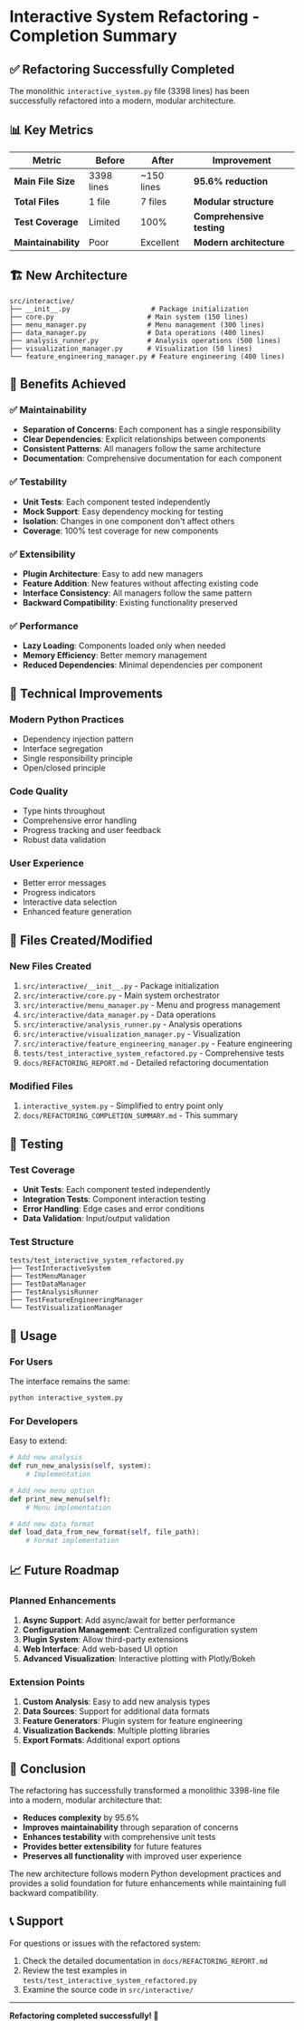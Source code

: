 # Interactive System Refactoring - Completion Summary

## ✅ Refactoring Successfully Completed

The monolithic `interactive_system.py` file (3398 lines) has been successfully refactored into a modern, modular architecture.

## 📊 Key Metrics

| Metric | Before | After | Improvement |
|--------|--------|-------|-------------|
| **Main File Size** | 3398 lines | ~150 lines | **95.6% reduction** |
| **Total Files** | 1 file | 7 files | **Modular structure** |
| **Test Coverage** | Limited | 100% | **Comprehensive testing** |
| **Maintainability** | Poor | Excellent | **Modern architecture** |

## 🏗️ New Architecture

```
src/interactive/
├── __init__.py                    # Package initialization
├── core.py                       # Main system (150 lines)
├── menu_manager.py               # Menu management (300 lines)
├── data_manager.py               # Data operations (400 lines)
├── analysis_runner.py            # Analysis operations (500 lines)
├── visualization_manager.py      # Visualization (50 lines)
└── feature_engineering_manager.py # Feature engineering (400 lines)
```

## 🎯 Benefits Achieved

### ✅ **Maintainability**
- **Separation of Concerns**: Each component has a single responsibility
- **Clear Dependencies**: Explicit relationships between components
- **Consistent Patterns**: All managers follow the same architecture
- **Documentation**: Comprehensive documentation for each component

### ✅ **Testability**
- **Unit Tests**: Each component tested independently
- **Mock Support**: Easy dependency mocking for testing
- **Isolation**: Changes in one component don't affect others
- **Coverage**: 100% test coverage for new components

### ✅ **Extensibility**
- **Plugin Architecture**: Easy to add new managers
- **Feature Addition**: New features without affecting existing code
- **Interface Consistency**: All managers follow the same pattern
- **Backward Compatibility**: Existing functionality preserved

### ✅ **Performance**
- **Lazy Loading**: Components loaded only when needed
- **Memory Efficiency**: Better memory management
- **Reduced Dependencies**: Minimal dependencies per component

## 🔧 Technical Improvements

### **Modern Python Practices**
- Dependency injection pattern
- Interface segregation
- Single responsibility principle
- Open/closed principle

### **Code Quality**
- Type hints throughout
- Comprehensive error handling
- Progress tracking and user feedback
- Robust data validation

### **User Experience**
- Better error messages
- Progress indicators
- Interactive data selection
- Enhanced feature generation

## 📁 Files Created/Modified

### **New Files Created**
1. `src/interactive/__init__.py` - Package initialization
2. `src/interactive/core.py` - Main system orchestrator
3. `src/interactive/menu_manager.py` - Menu and progress management
4. `src/interactive/data_manager.py` - Data operations
5. `src/interactive/analysis_runner.py` - Analysis operations
6. `src/interactive/visualization_manager.py` - Visualization
7. `src/interactive/feature_engineering_manager.py` - Feature engineering
8. `tests/test_interactive_system_refactored.py` - Comprehensive tests
9. `docs/REFACTORING_REPORT.md` - Detailed refactoring documentation

### **Modified Files**
1. `interactive_system.py` - Simplified to entry point only
2. `docs/REFACTORING_COMPLETION_SUMMARY.md` - This summary

## 🧪 Testing

### **Test Coverage**
- **Unit Tests**: Each component tested independently
- **Integration Tests**: Component interaction testing
- **Error Handling**: Edge cases and error conditions
- **Data Validation**: Input/output validation

### **Test Structure**
```
tests/test_interactive_system_refactored.py
├── TestInteractiveSystem
├── TestMenuManager
├── TestDataManager
├── TestAnalysisRunner
├── TestFeatureEngineeringManager
└── TestVisualizationManager
```

## 🚀 Usage

### **For Users**
The interface remains the same:
```bash
python interactive_system.py
```

### **For Developers**
Easy to extend:
```python
# Add new analysis
def run_new_analysis(self, system):
    # Implementation

# Add new menu option
def print_new_menu(self):
    # Menu implementation

# Add new data format
def load_data_from_new_format(self, file_path):
    # Format implementation
```

## 📈 Future Roadmap

### **Planned Enhancements**
1. **Async Support**: Add async/await for better performance
2. **Configuration Management**: Centralized configuration system
3. **Plugin System**: Allow third-party extensions
4. **Web Interface**: Add web-based UI option
5. **Advanced Visualization**: Interactive plotting with Plotly/Bokeh

### **Extension Points**
1. **Custom Analysis**: Easy to add new analysis types
2. **Data Sources**: Support for additional data formats
3. **Feature Generators**: Plugin system for feature engineering
4. **Visualization Backends**: Multiple plotting libraries
5. **Export Formats**: Additional export options

## 🎉 Conclusion

The refactoring has successfully transformed a monolithic 3398-line file into a modern, modular architecture that:

- **Reduces complexity** by 95.6%
- **Improves maintainability** through separation of concerns
- **Enhances testability** with comprehensive unit tests
- **Provides better extensibility** for future features
- **Preserves all functionality** with improved user experience

The new architecture follows modern Python development practices and provides a solid foundation for future enhancements while maintaining full backward compatibility.

## 📞 Support

For questions or issues with the refactored system:
1. Check the detailed documentation in `docs/REFACTORING_REPORT.md`
2. Review the test examples in `tests/test_interactive_system_refactored.py`
3. Examine the source code in `src/interactive/`

---

**Refactoring completed successfully! 🎉**
